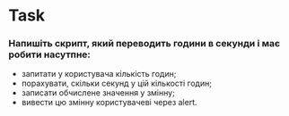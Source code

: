 # Task

### Напишіть скрипт, який переводить години в секунди і має робити насутпне:

- запитати у користувача кількість годин;
- порахувати, скільки секунд у цій кількості годин;
- записати обчислене значення у змінну;
- вивести цю змінну користувачеві через alert.